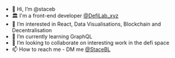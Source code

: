 - 👋 Hi, I’m @staceb
- 🏛️ I'm a front-end developer [@DefiLab_xyz](https://twitter.com/DefiLab_xyz)
- 👀 I’m interested in React, Data Visualisations, Blockchain and Decentralisation
- 🌱 I’m currently learning GraphQL
- 💞️ I’m looking to collaborate on interesting work in the defi space
- 📫 How to reach me - DM me [@StaceBL](https://twitter.com/StaceBL)

<!---
staceb/staceb is a ✨ special ✨ repository because its `README.md` (this file) appears on your GitHub profile.
You can click the Preview link to take a look at your changes.
--->
